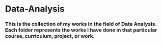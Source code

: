 # Data-Analysis

### This is the collection of my works in the field of Data Analysis. Each folder represents the works I have done in that particular course, curriculum, project, or work.
